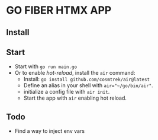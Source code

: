 # GO FIBER HTMX APP

## Install

## Start

- Start with `go run main.go`
- Or to enable _hot-reload_, install the `air` command:
  - Install: `go install github.com/cosmtrek/air@latest`
  - Define an alias in your shell with `air="~/go/bin/air"`.
  - initialize a config file with `air init`.
  - Start the app with `air` enabling hot reload.

## Todo

- Find a way to inject env vars
